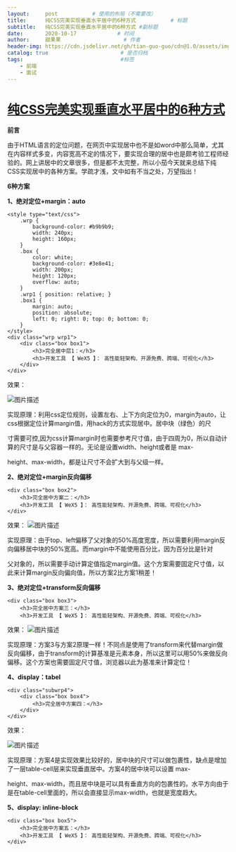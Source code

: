 ```yaml
---
layout:     post           # 使用的布局（不需要改）
title:      纯CSS完美实现垂直水平居中的6种方式           # 标题 
subtitle:   纯CSS完美实现垂直水平居中的6种方式 #副标题
date:       2020-10-17             # 时间
author:     甜果果                    # 作者
header-img: https://cdn.jsdelivr.net/gh/tian-guo-guo/cdn@1.0/assets/img/home-bg-art.jpg    #背景图片
catalog: true                       # 是否归档
tags:                               #标签
    - 前端
    - 面试
---
```


# [纯CSS完美实现垂直水平居中的6种方式](https://segmentfault.com/a/1190000006108996)

**前言**

由于HTML语言的定位问题，在网页中实现居中也不是如word中那么简单，尤其在内容样式多变，内容宽高不定的情况下，要实现合理的居中也是颇考验工程师经验的。网上讲居中的文章很多，但是都不太完整，所以小茄今天就来总结下纯CSS实现居中的各种方案。学疏才浅，文中如有不当之处，万望指出！

**6种方案**

**1、绝对定位+margin：auto**

```
<style type="text/css">
    .wrp {
        background-color: #b9b9b9;
        width: 240px;
        height: 160px;
    }
    .box {
        color: white;
        background-color: #3e8e41;
        width: 200px;
        height: 120px;
        overflow: auto;
    }
    .wrp1 { position: relative; }
    .box1 {
        margin: auto;
        position: absolute;
        left: 0; right: 0; top: 0; bottom: 0;
    }
</style>
<div class="wrp wrp1">
    <div class="box box1">
        <h3>完全居中层1：</h3>
        <h3>开发工具 【 WeX5 】： 高性能轻架构、开源免费、跨端、可视化</h3>
    </div>
</div>
```

效果：

![图片描述](https://segmentfault.com/img/bVzNnL)

实现原理：利用css定位规则，设置左右、上下方向定位为0，margin为auto，让css根据定位计算margin值，用hack的方式实现居中。居中块（绿色）的尺

寸需要可控,因为css计算margin时也需要参考尺寸值，由于四周为0，所以自动计算的尺寸是与父容器一样的。无论是设置width、height或者是 max-

height、max-width，都是让尺寸不会扩大到与父级一样。

**2、绝对定位+margin反向偏移**

</style>
<style type="text/css">

```
.wrp2 { position: relative; }
.box2 {
    position: absolute;
    top: 50%; left: 50%;
    margin-left: -100px; /* (width + padding)/2 */
    margin-top: -75px; /* (height + padding)/2 */
}
```

</style>
<div class="wrp wrp2">

```
<div class="box box2">
    <h3>完全居中方案二：</h3>
    <h3>开发工具 【 WeX5 】： 高性能轻架构、开源免费、跨端、可视化</h3>
</div>
```

</div>

效果：
![图片描述](https://segmentfault.com/img/bVzNnY)

实现原理：由于top、left偏移了父对象的50%高度宽度，所以需要利用margin反向偏移居中块的50%宽高。而margin中不能使用百分比，因为百分比是针对

父对象的，所以需要手动计算定值指定margin值。这个方案需要固定尺寸值，以此来计算margin反向偏向值，所以方案2比方案1稍差！

**3、绝对定位+transform反向偏移**

<style type="text/css">

```
.wrp3 { position: relative; }
.box3 {
    margin: auto;
    position: absolute;
    top: 50%; left: 50%;
    -webkit-transform: translate(-50%, -50%);
    -ms-transform: translate(-50%, -50%);
    transform: translate(-50%, -50%);
}
```

</style>
<div class="wrp wrp3">

```
<div class="box box3">
    <h3>完全居中方案三：</h3>
    <h3>开发工具 【 WeX5 】： 高性能轻架构、开源免费、跨端、可视化</h3>
```

</div>

效果：
![图片描述](https://segmentfault.com/img/bVzNn1)

实现原理：方案3与方案2原理一样！不同点是使用了transform来代替margin做反向偏移，由于transform的计算基准是元素本身，所以这里可以用50%来做反向偏移。这个方案也需要固定尺寸值，浏览器以此为基准来计算定位！

**4、display：tabel**

<style type="text/css">

```
.wrp4 { display: table; }
.subwrp4 {
    display: table-cell;
    vertical-align: middle;
}
.box4 {
    margin: auto;
    overflow-wrap: break-word;
    height: auto;
    max-height: 80%;
    max-width: 80%;
}
```

</style>
<div class="wrp wrp4">

```
<div class="subwrp4">
    <div class="box box4">
        <h3>完全居中方案四：</h3>
    </div>
</div>
```

</div>

效果：

![图片描述](https://segmentfault.com/img/bVzNn5)

实现原理：方案4是实现效果比较好的，居中块的尺寸可以做包裹性，缺点是增加了一层table-cell层来实现垂直居中。方案4的居中块可以设置 max-

height、max-width，而且居中块是可以具有垂直方向的包裹性的。水平方向由于是在table-cell里面的，所以会直接显示max-width，也就是宽度趋大。

**5、display: inline-block**

<style type="text/css">

```
.wrp5 {
    text-align: center;
    overflow: auto;
}
.box5 {
    display: inline-block;
    vertical-align: middle;
    width: auto;
    height: auto;
    max-width: 90%;
    max-height: 90%;
}
.wrp5:after {
    content: '';
    display: inline-block;
    vertical-align: middle;
    height: 100%;
    margin-left: -0.25em;
    /* To offset spacing. May vary by font */
}
```

</style>
<div class="wrp wrp5">

```
<div class="box box5">
    <h3>完全居中方案五：</h3>
    <h3>开发工具 【 WeX5 】： 高性能轻架构、开源免费、跨端、可视化</h3>
</div>
```

</div>

效果：

![图片描述](https://segmentfault.com/img/bVzNn9)

实现原理：原理：利用inline-block的vertical-align: middle去对齐after伪元素，after伪元素的高度与父对象一样，就实现了高度方向的对齐。方案5实现效果更加好，居中块的尺寸可以做包裹性、自适应内容，兼容性也相当好。缺点是水平居中需要考虑inline-block间隔中的留白（代码换行符遗留问题。）。方案4的居中块可以设置 max-height、max-width，而且居中块是可以具有水平垂直两个方向的自适应。

**6、display: flex-box**

<style type="text/css">

```
.wrp6 {
    display: -webkit-flex;
    display: -moz-box;
    display: -ms-flexbox;
    display: -webkit-box;
    display: flex;
    -webkit-box-align: center;
    -moz-box-align: center;
    -ms-flex-align: center;
    -webkit-align-items: center;
    align-items: center;
    -webkit-box-pack: center;
    -moz-box-pack: center;
    -ms-flex-pack: center;
    -webkit-justify-content: center;
    justify-content: center;
}

.box6 {
    width: auto;
    height: auto;
    max-width: 90%;
    max-height: 90%;
}
```

</style>
<div class="wrp wrp6">

```
<div class="box box6">
    <h3>完全居中方案六：</h3>
    <h3>开发工具 【 WeX5 】： 高性能轻架构、开源免费、跨端、可视化</h3>
</div>
```

</div>

效果：

![图片描述](https://segmentfault.com/img/bVzNof)

实现原理： flexbox布局。此乃布局终极大法，专治各种布局定位难题！优点：能解决各种排列布局问题，实现方式符合人类认知。缺点：PC端某些旧浏览器支持度不高。


